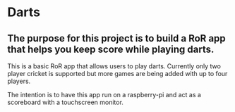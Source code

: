 # Darts

## The purpose for this project is to build a RoR app that helps you keep score while playing darts.

This is a basic RoR app that allows users to play darts. Currently only two player cricket is supported but more games are being added with up to four players.

The intention is to have this app run on a raspberry-pi and act as a scoreboard with a touchscreen monitor.
